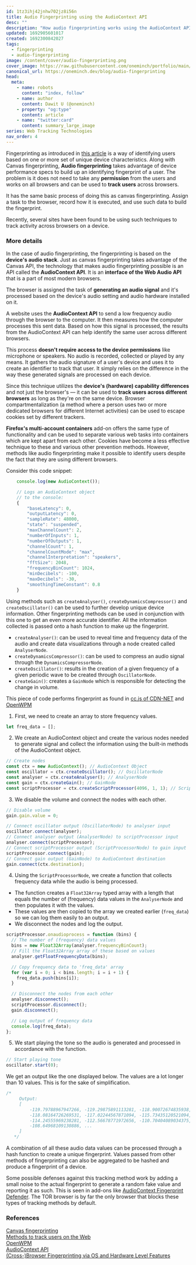 ```yaml
---
id: 1tz3ihj42jnhw702jz8i56n
title: Audio Fingerprinting using the AudioContext API
desc: ""
description: "How audio fingerprinting works using the AudioContext API"
updated: 1692905601017
created: 1692300842027
tags:
  - fingerprinting
  - audio-fingerprinting
image: /content/cover/audio-fingerprinting.png
cover_image: https://raw.githubusercontent.com/oneminch/portfolio/main/public/content/cover/audio-fingerprinting.png
canonical_url: https://oneminch.dev/blog/audio-fingerprinting
head:
  meta:
    - name: robots
      content: "index, follow"
    - name: author
      content: Dawit U (@oneminch)
    - property: "og:type"
      content: article
    - name: "twitter:card"
      content: summary_large_image
series: Web Tracking Technologies
nav_order: 4
---
```


Fingerprinting as introduced in [this article](https://oneminch.dev/blog/canvas-fingerprinting/) is a way of identifying users based on one or more set of unique device characteristics. Along with Canvas fingerprinting, **Audio fingerprinting** takes advantage of device performance specs to build up an identifying fingerprint of a user. The problem is it does not need to take any **permission** from the users and works on all browsers and can be used to **track users** across browsers.

It has the same basic process of doing this as canvas fingerprinting. Assign a task to the browser, record how it is executed, and use such data to build the fingerprint.

Recently, several sites have been found to be using such techniques to track activity across browsers on a device.

### More details

In the case of audio fingerprinting, the fingerprinting is based on the **device's audio stack**. Just as canvas fingerprinting takes advantage of the Canvas API, the technology that makes audio fingerprinting possible is an API called the **AudioContext API**. It is an **interface of the Web Audio API** that is a part of most modern browsers.

The browser is assigned the task of **generating an audio signal** and it's processed based on the device's audio setting and audio hardware installed on it.

A website uses the **AudioContext API** to send a low frequency audio through the browser to the computer. It then measures how the computer processes this sent data. Based on how this signal is processed, the results from the AudioContext API can help identify the same user across different browsers.

This process **doesn't require access to the device permissions** like microphone or speakers. No audio is recorded, collected or played by any means. It gathers the audio signature of a user's device and uses it to create an identifier to track that user. It simply relies on the difference in the way these generated signals are processed on each device.

Since this technique utilizes the **device's (hardware) capability differences** and not just the browser's — it can be used to **track users across different browsers** as long as they're on the same device. Browser compartmentalization (a method where a person uses two or more dedicated browsers for different Internet activities) can be used to escape cookies set by different trackers.

**Firefox's multi-account containers** add-on offers the same type of functionality and can be used to separate various web tasks into containers which are kept apart from each other. Cookies have become a less effective technique to these and various other prevention methods. However, methods like audio fingerprinting make it possible to identify users despite the fact that they are using different browsers.

Consider this code snippet:

```javascript
    console.log(new AudioContext());

    // Logs an AudioContext object
    // to the console:
    {
        "baseLatency": 0,
        "outputLatency": 0,
        "sampleRate": 48000,
        "state": "suspended",
        "maxChannelCount": 2,
        "numberOfInputs": 1,
        "numberOfOutputs": 1,
        "channelCount": 1,
        "channelCountMode": "max",
        "channelInterpretation": "speakers",
        "fftSize": 2048,
        "frequencyBinCount": 1024,
        "minDecibels": -100,
        "maxDecibels": -30,
        "smoothingTimeConstant": 0.8
    }
```

Using methods such as `createAnalyser()`, `createDynamicsCompressor()` and `createOscillator()` can be used to further develop unique device information. Other fingerprinting methods can be used in conjunction with this one to get an even more accurate identifier. All the information collected is passed onto a hash function to make up the fingerprint.

- `createAnalyser()`: can be used to reveal time and frequency data of the audio and create data visualizations through a node created called `AnalyserNode`.
- `createDynamicsCompressor()`: can be used to compress an audio signal through the `DynamicsCompressorNode`.
- `createOscillator()`: results in the creation of a given frequency of a given periodic wave to be created through `OscillatorNode`.
- `createGain()`: creates a `GainNode` which is responsible for detecting the change in volume.

This piece of code performs fingerprint as found in [cc.js of CDN-NET](https://www.cdn-net.com/cc.js) and [OpenWPM](https://audiofingerprint.openwpm.com)

1. First, we need to create an array to store frequency values.

```javascript
let freq_data = [];
```

2. We create an AudioContext object and create the various nodes needed to generate signal and collect the information using the built-in methods of the AudioContext object.

```javascript
// Create nodes
const ctx = new AudioContext(); // AudioContext Object
const oscillator = ctx.createOscillator(); // OscillatorNode
const analyser = ctx.createAnalyser(); // AnalyserNode
const gain = ctx.createGain(); // GainNode
const scriptProcessor = ctx.createScriptProcessor(4096, 1, 1); // ScriptProcessorNode
```

3. We disable the volume and connect the nodes with each other.

```javascript
// Disable volume
gain.gain.value = 0;

// Connect oscillator output (OscillatorNode) to analyser input
oscillator.connect(analyser);
// Connect analyser output (AnalyserNode) to scriptProcessor input
analyser.connect(scriptProcessor);
// Connect scriptProcessor output (ScriptProcessorNode) to gain input
scriptProcessor.connect(gain);
// Connect gain output (GainNode) to AudioContext destination
gain.connect(ctx.destination);
```

4. Using the `ScriptProcessorNode`, we create a function that collects frequency data while the audio is being processed.

- The function creates a `Float32Array` typed array with a length that equals the number of (frequency) data values in the `AnalyserNode` and then populates it with the values.
- These values are then copied to the array we created earlier (`freq_data`) so we can log them easily to an output.
- We disconnect the nodes and log the output.

```javascript
scriptProcessor.onaudioprocess = function (bins) {
  // The number of (frequency) data values
  bins = new Float32Array(analyser.frequencyBinCount);
  // Fill the Float32Array array of these based on values
  analyser.getFloatFrequencyData(bins);

  // Copy frequency data to 'freq_data' array
  for (var i = 0; i < bins.length; i = i + 1) {
    freq_data.push(bins[i]);
  }

  // Disconnect the nodes from each other
  analyser.disconnect();
  scriptProcessor.disconnect();
  gain.disconnect();

  // Log output of frequency data
  console.log(freq_data);
};
```

5. We start playing the tone so the audio is generated and processed in accordance with the function.

```javascript
// Start playing tone
oscillator.start(0);
```

We get an output like the one displayed below. The values are a lot longer than 10 values. This is for the sake of simplification.

```javascript
/*
     Output:
     [ 
         -119.79788967947266, -119.29875891113281, -118.90072674835938,
         -118.08164726269531, -117.02244567871094, -115.73435120521094,
         -114.24555969238281, -112.56678771972656, -110.70404089034375,
         -108.64968109130886, ...
     ]
   */
```

A combination of all these audio data values can be processed through a hash function to create a unique fingerprint. Values passed from other methods of fingerprinting can also be aggregated to be hashed and produce a fingerprint of a device.

Some possible defenses against this tracking method work by adding a small noise to the actual fingerprint to generate a random fake value and reporting it as such. This is seen in add-ons like [AudioContext Fingerprint Defender](https://addons.mozilla.org/en-US/firefox/addon/audioctx-fingerprint-defender/). The TOR browser is by far the only browser that blocks these types of tracking methods by default.

### References

[Canvas fingerprinting](https://iq.opengenus.org/canvas-fingerprinting/)  
[Methods to track users on the Web](https://iq.opengenus.org/methods-to-track-user-on-web/)  
[OpenWPM](https://audiofingerprint.openwpm.com)  
[AudioContext API](https://developer.mozilla.org/en-US/docs/Web/API/AudioContext)  
[(Cross-)Browser Fingerprinting via OS and Hardware Level Features](https://yinzhicao.org/TrackingFree/crossbrowsertracking_NDSS17.pdf)
